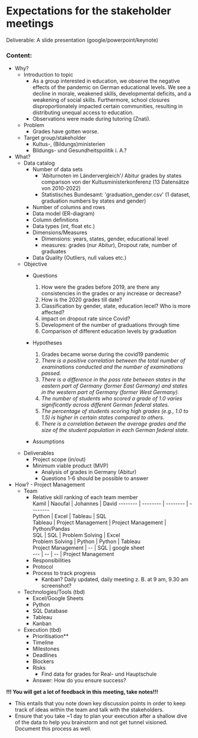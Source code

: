 # __Expectations for the stakeholder meetings__
Deliverable: A slide presentation (google/powerpoint/keynote)
### Content:
* Why?
  * Introduction to topic
    - As a group interested in education, we observe the negative effects of the pandemic on German educational levels. We see a decline in morale, weakened skills, developmental deficits, and a weakening of social skills. Furthermore, school closures disproportionately impacted certain communities, resulting in distributing unequal access to education.
    - Observations were made during tutoring (Znati).
  * Problem
    - Grades have gotten worse.
  * Target group/stakeholder
    - Kultus-, (Bildungs)ministerien
    - Bildungs- und Gesundheitspolitik i. A.?
* What?
  * Data catalog
    * Number of data sets
      - 'Abiturnoten im Ländervergleich'/ Abitur grades by states comparison von der Kultusministerkonferenz (13 Datensätze von 2010-2022)
      - Statistisches Bundesamt: 'graduation_gender.csv' (1 dataset, graduation numbers by states and gender)
    * Number of columns and rows
    * Data model (ER-diagram)
    * Column definitions
    * Data types (int, float etc.)
    * Dimensions/Measures
      - Dimensions: years, states, gender, educational level
      - measures: grades (nur Abitur), Dropout rate, number of graduates
    * Data Quality (Outliers, null values etc.)
  * Objective
    * Questions
      1. How were the grades before 2019, are there any consistencies in the grades or any increase or decrease?
      2. How is the 2020 grades till date?
      3. Classification by gender, state, education lecel? Who is more affected?
      4. impact on dropout rate since Covid?
      5. Development of the number of graduations through time
      6. Comparison of different education levels by graduation
    * Hypotheses
      1. Grades became worse during the covid19 pandemic
      2. *There is a positive correlation between the total number of examinations conducted and the number of examinations passed.*
      3. *There is a difference in the pass rate between states in the eastern part of Germany (former East Germany) and states in the western part of Germany (former West Germany).*
      4. *The number of students who scored a grade of 1.0 varies significantly across different German federal states.*
      5. *The percentage of students scoring high grades (e.g., 1.0 to 1.5) is higher in certain states compared to others.*
      6. *There is a correlation between the average grades and the size of the student population in each German federal state.*

    * Assumptions
  * Deliverables
    * Project scope (in/out)
    * Minimum viable product (MVP) 
      - Analysis of grades in Germany (Abitur)
      - Questions 1-6 should be possible to answer
* How? - Project Management
    * Team
      * Relative skill ranking of each team member  
        Kamil               | Naoufal               | Johannes            | David 
        --------            | --------              | --------            | --------  
        Python              | Excel                 | Tableau             | SQL  
        Tableau             | Project Management    | Project Management  | Python/Pandas  
        SQL                 | SQL                   | Problem Solving     | Excel  
        Problem Solving     | Python                | Python              | Tableau  
        Project Management  | --                    | SQL                 | google sheet  
        ---                 | --                    | --                  | Project Management  
      * Responsibilities
      * Protocol
      * Process to track progress
        - Kanban? Daily updated, daily meeting z. B. at 9 am, 9.30 am screenshot?
  * Technologies/Tools (tbd)
      * Excel/Google Sheets
      * Python
      * SQL Database
      * Tableau
      * Kanban
   * Execution (tbd)
      * Prioritisation**
      * Timeline
      * Milestones
      * Deadlines
      * Blockers
      * Risks
        - Find data for grades for Real- und Hauptschule
      * Answer: How do you ensure success?

__!!! You will get a lot of feedback in this meeting, take notes!!!__ 
* This entails that you note down key discussion points in order to keep track of ideas within the team and talk with the stakeholders. 
* Ensure that you take ~1 day to plan your execution after a shallow dive of the data to help you brainstorm and not get tunnel visioned. Document this process as well.

